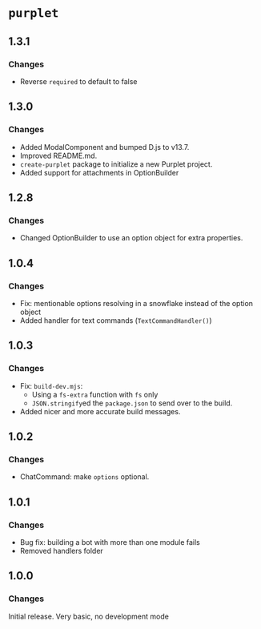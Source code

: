 # `purplet`

## 1.3.1

### Changes

- Reverse `required` to default to false

## 1.3.0

### Changes

- Added ModalComponent and bumped D.js to v13.7.
- Improved README.md.
- `create-purplet` package to initialize a new Purplet project.
- Added support for attachments in OptionBuilder

## 1.2.8

### Changes

- Changed OptionBuilder to use an option object for extra properties.

## 1.0.4

### Changes

- Fix: mentionable options resolving in a snowflake instead of the option object
- Added handler for text commands (`TextCommandHandler()`)

## 1.0.3

### Changes

- Fix: `build-dev.mjs`:
  - Using a `fs-extra` function with `fs` only
  - `JSON.stringify`ed the `package.json` to send over to the build.
- Added nicer and more accurate build messages.

## 1.0.2

### Changes

- ChatCommand: make `options` optional.

## 1.0.1

### Changes

- Bug fix: building a bot with more than one module fails
- Removed handlers folder

## 1.0.0

### Changes

Initial release. Very basic, no development mode
